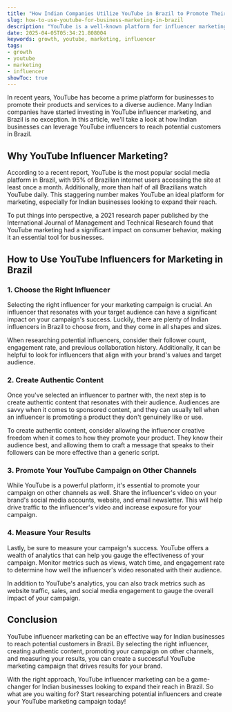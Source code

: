 ```yaml
---
title: "How Indian Companies Utilize YouTube in Brazil to Promote Their Products and Services"
slug: how-to-use-youtube-for-business-marketing-in-brazil
description: "YouTube is a well-known platform for influencer marketing and advertising in Brazil, and Indian companies are no exception."
date: 2025-04-05T05:34:21.808004
keywords: growth, youtube, marketing, influencer
tags:
- growth
- youtube
- marketing
- influencer
showToc: true
---
```


In recent years, YouTube has become a prime platform for businesses to promote their products and services to a diverse audience. Many Indian companies have started investing in YouTube influencer marketing, and Brazil is no exception. In this article, we'll take a look at how Indian businesses can leverage YouTube influencers to reach potential customers in Brazil.

## Why YouTube Influencer Marketing?

According to a recent report, YouTube is the most popular social media platform in Brazil, with 95% of Brazilian internet users accessing the site at least once a month. Additionally, more than half of all Brazilians watch YouTube daily. This staggering number makes YouTube an ideal platform for marketing, especially for Indian businesses looking to expand their reach.

To put things into perspective, a 2021 research paper published by the International Journal of Management and Technical Research found that YouTube marketing had a significant impact on consumer behavior, making it an essential tool for businesses.

## How to Use YouTube Influencers for Marketing in Brazil

### 1. Choose the Right Influencer

Selecting the right influencer for your marketing campaign is crucial. An influencer that resonates with your target audience can have a significant impact on your campaign's success. Luckily, there are plenty of Indian influencers in Brazil to choose from, and they come in all shapes and sizes.

When researching potential influencers, consider their follower count, engagement rate, and previous collaboration history. Additionally, it can be helpful to look for influencers that align with your brand's values and target audience.

### 2. Create Authentic Content

Once you've selected an influencer to partner with, the next step is to create authentic content that resonates with their audience. Audiences are savvy when it comes to sponsored content, and they can usually tell when an influencer is promoting a product they don't genuinely like or use.

To create authentic content, consider allowing the influencer creative freedom when it comes to how they promote your product. They know their audience best, and allowing them to craft a message that speaks to their followers can be more effective than a generic script.

### 3. Promote Your YouTube Campaign on Other Channels

While YouTube is a powerful platform, it's essential to promote your campaign on other channels as well. Share the influencer's video on your brand's social media accounts, website, and email newsletter. This will help drive traffic to the influencer's video and increase exposure for your campaign.

### 4. Measure Your Results

Lastly, be sure to measure your campaign's success. YouTube offers a wealth of analytics that can help you gauge the effectiveness of your campaign. Monitor metrics such as views, watch time, and engagement rate to determine how well the influencer's video resonated with their audience.

In addition to YouTube's analytics, you can also track metrics such as website traffic, sales, and social media engagement to gauge the overall impact of your campaign.

## Conclusion

YouTube influencer marketing can be an effective way for Indian businesses to reach potential customers in Brazil. By selecting the right influencer, creating authentic content, promoting your campaign on other channels, and measuring your results, you can create a successful YouTube marketing campaign that drives results for your brand.

With the right approach, YouTube influencer marketing can be a game-changer for Indian businesses looking to expand their reach in Brazil. So what are you waiting for? Start researching potential influencers and create your YouTube marketing campaign today!